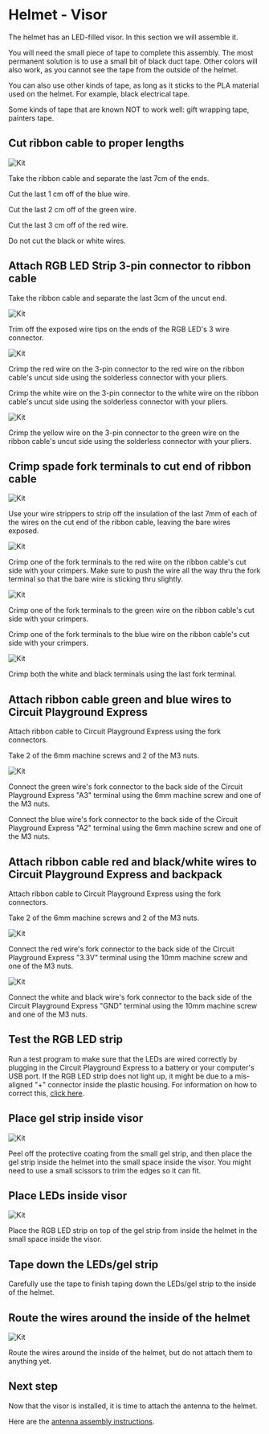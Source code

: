 # Helmet - Visor

The helmet has an LED-filled visor. In this section we will assemble it.

You will need the small piece of tape to complete this assembly. The most permanent solution is to use a small bit of black duct tape. Other colors will also work, as you cannot see the tape from the outside of the helmet.

You can also use other kinds of tape, as long as it sticks to the PLA material used on the helmet. For example, black electrical tape.

Some kinds of tape that are known NOT to work well: gift wrapping tape, painters tape.

## Cut ribbon cable to proper lengths

![Kit](./images/visor/cut-ribbon-cable.png)

Take the ribbon cable and separate the last 7cm of the ends.

Cut the last 1 cm off of the blue wire.

Cut the last 2 cm off of the green wire.

Cut the last 3 cm off of the red wire.

Do not cut the black or white wires.

## Attach RGB LED Strip 3-pin connector to ribbon cable

Take the ribbon cable and separate the last 3cm of the uncut end.

![Kit](./images/visor/trim-rgb-wires.png)

Trim off the exposed wire tips on the ends of the RGB LED's 3 wire connector.

![Kit](./images/visor/crimp-ribbon-rgb.png)

Crimp the red wire on the 3-pin connector to the red wire on the ribbon cable's uncut side using the solderless connector with your pliers.

Crimp the white wire on the 3-pin connector to the white wire on the ribbon cable's uncut side using the solderless connector with your pliers.

![Kit](./images/visor/crimp-ribbon-rgb3.png)

Crimp the yellow wire on the 3-pin connector to the green wire on the ribbon cable's uncut side using the solderless connector with your pliers.

## Crimp spade fork terminals to cut end of ribbon cable

![Kit](./images/visor/strip-ribbon-cable.png)

Use your wire strippers to strip off the insulation of the last 7mm of each of the wires on the cut end of the ribbon cable, leaving the bare wires exposed.

![Kit](./images/visor/crimp-ribbon-fork.png)

Crimp one of the fork terminals to the red wire on the ribbon cable's cut side with your crimpers. Make sure to push the wire all the way thru the fork terminal so that the bare wire is sticking thru slightly.

![Kit](./images/visor/crimp-ribbon-green.png)

Crimp one of the fork terminals to the green wire on the ribbon cable's cut side with your crimpers.

Crimp one of the fork terminals to the blue wire on the ribbon cable's cut side with your crimpers.

![Kit](./images/visor/crimp-ribbon-ground.png)

Crimp both the white and black terminals using the last fork terminal.

## Attach ribbon cable green and blue wires to Circuit Playground Express

Attach ribbon cable to Circuit Playground Express using the fork connectors.

Take 2 of the 6mm machine screws and 2 of the M3 nuts.

![Kit](./images/visor/connect-cpe-fork1.png)

Connect the green wire's fork connector to the back side of the Circuit Playground Express "A3" terminal using the 6mm machine screw and one of the M3 nuts.

Connect the blue wire's fork connector to the back side of the Circuit Playground Express "A2" terminal using the 6mm machine screw and one of the M3 nuts.

## Attach ribbon cable red and black/white wires to Circuit Playground Express and backpack

Attach ribbon cable to Circuit Playground Express using the fork connectors.

Take 2 of the 6mm machine screws and 2 of the M3 nuts.

![Kit](./images/visor/connect-cpe-fork2.png)

Connect the red wire's fork connector to the back side of the Circuit Playground Express "3.3V" terminal using the 10mm machine screw and one of the M3 nuts.

![Kit](./images/visor/connect-cpe-fork3.png)

Connect the white and black wire's fork connector to the back side of the Circuit Playground Express "GND" terminal using the 10mm machine screw and one of the M3 nuts.

## Test the RGB LED strip

Run a test program to make sure that the LEDs are wired correctly by plugging in the Circuit Playground Express to a battery or your computer's USB port. If the RGB LED strip does not light up, it might be due to a mis-aligned "+" connector inside the plastic housing. For information on how to correct this, [click here]().

## Place gel strip inside visor

![Kit](./images/visor/place-gel-strip.png)

Peel off the protective coating from the small gel strip, and then place the gel strip inside the helmet into the small space inside the visor. You might need to use a small scissors to trim the edges so it can fit.

## Place LEDs inside visor

![Kit](./images/visor/place-rgb-led.png)

Place the RGB LED strip on top of the gel strip from inside the helmet in the small space inside the visor.

## Tape down the LEDs/gel strip

Carefully use the tape to finish taping down the LEDs/gel strip to the inside of the helmet.

## Route the wires around the inside of the helmet

![Kit](./images/visor/route-wires.png)

Route the wires around the inside of the helmet, but do not attach them to anything yet.

## Next step

Now that the visor is installed, it is time to attach the antenna to the helmet.

Here are the [antenna assembly instructions](./antenna.md).

